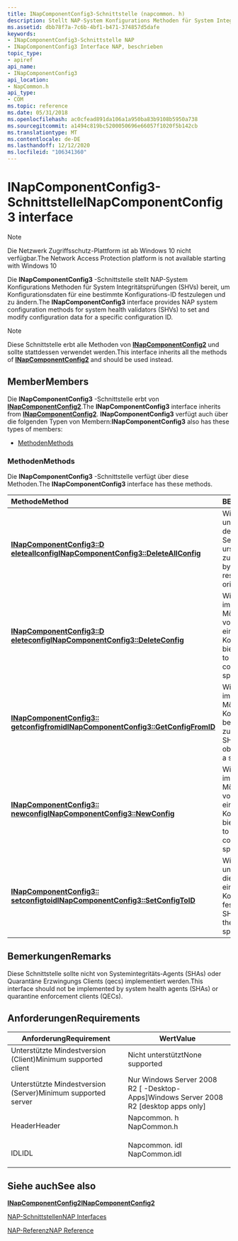 ```yaml
---
title: INapComponentConfig3-Schnittstelle (napcommon. h)
description: Stellt NAP-System Konfigurations Methoden für System Integritätsprüfungen (SHVs) bereit, um Konfigurationsdaten für eine bestimmte Konfigurations-ID festzulegen und zu ändern.
ms.assetid: dbb78f7a-7c6b-4bf1-b471-374857d5dafe
keywords:
- INapComponentConfig3-Schnittstelle NAP
- INapComponentConfig3 Interface NAP, beschrieben
topic_type:
- apiref
api_name:
- INapComponentConfig3
api_location:
- NapCommon.h
api_type:
- COM
ms.topic: reference
ms.date: 05/31/2018
ms.openlocfilehash: ac0cfead891da106a1a950ba83b9108b5950a738
ms.sourcegitcommit: a1494c819bc5200050696e66057f1020f5b142cb
ms.translationtype: MT
ms.contentlocale: de-DE
ms.lasthandoff: 12/12/2020
ms.locfileid: "106341360"
---
```

# <a name="inapcomponentconfig3-interface"></a><span data-ttu-id="6873a-105">INapComponentConfig3-Schnittstelle</span><span class="sxs-lookup"><span data-stu-id="6873a-105">INapComponentConfig3 interface</span></span>

> [!Note]  
> <span data-ttu-id="6873a-106">Die Netzwerk Zugriffsschutz-Plattform ist ab Windows 10 nicht verfügbar.</span><span class="sxs-lookup"><span data-stu-id="6873a-106">The Network Access Protection platform is not available starting with Windows 10</span></span>

 

<span data-ttu-id="6873a-107">Die **INapComponentConfig3** -Schnittstelle stellt NAP-System Konfigurations Methoden für System Integritätsprüfungen (SHVs) bereit, um Konfigurationsdaten für eine bestimmte Konfigurations-ID festzulegen und zu ändern.</span><span class="sxs-lookup"><span data-stu-id="6873a-107">The **INapComponentConfig3** interface provides NAP system configuration methods for system health validators (SHVs) to set and modify configuration data for a specific configuration ID.</span></span>

> [!Note]  
> <span data-ttu-id="6873a-108">Diese Schnittstelle erbt alle Methoden von [**INapComponentConfig2**](inapcomponentconfig2.md) und sollte stattdessen verwendet werden.</span><span class="sxs-lookup"><span data-stu-id="6873a-108">This interface inherits all the methods of [**INapComponentConfig2**](inapcomponentconfig2.md) and should be used instead.</span></span>

 

## <a name="members"></a><span data-ttu-id="6873a-109">Member</span><span class="sxs-lookup"><span data-stu-id="6873a-109">Members</span></span>

<span data-ttu-id="6873a-110">Die **INapComponentConfig3** -Schnittstelle erbt von [**INapComponentConfig2**](inapcomponentconfig2.md).</span><span class="sxs-lookup"><span data-stu-id="6873a-110">The **INapComponentConfig3** interface inherits from [**INapComponentConfig2**](inapcomponentconfig2.md).</span></span> <span data-ttu-id="6873a-111">**INapComponentConfig3** verfügt auch über die folgenden Typen von Membern:</span><span class="sxs-lookup"><span data-stu-id="6873a-111">**INapComponentConfig3** also has these types of members:</span></span>

-   [<span data-ttu-id="6873a-112">Methoden</span><span class="sxs-lookup"><span data-stu-id="6873a-112">Methods</span></span>](#methods)

### <a name="methods"></a><span data-ttu-id="6873a-113">Methoden</span><span class="sxs-lookup"><span data-stu-id="6873a-113">Methods</span></span>

<span data-ttu-id="6873a-114">Die **INapComponentConfig3** -Schnittstelle verfügt über diese Methoden.</span><span class="sxs-lookup"><span data-stu-id="6873a-114">The **INapComponentConfig3** interface has these methods.</span></span>



| <span data-ttu-id="6873a-115">Methode</span><span class="sxs-lookup"><span data-stu-id="6873a-115">Method</span></span>                                                                                | <span data-ttu-id="6873a-116">BESCHREIBUNG</span><span class="sxs-lookup"><span data-stu-id="6873a-116">Description</span></span>                                                                                                    |
|:--------------------------------------------------------------------------------------|:---------------------------------------------------------------------------------------------------------------|
| [<span data-ttu-id="6873a-117">**INapComponentConfig3::D eleteallconfig**</span><span class="sxs-lookup"><span data-stu-id="6873a-117">**INapComponentConfig3::DeleteAllConfig**</span></span>](inapcomponentconfig3-deleteallconfig.md) | <span data-ttu-id="6873a-118">Wird von SHVs implementiert und bietet eine Möglichkeit, den SHV-Speicher nach dem Setup in seinen ursprünglichen Zustand zurückzusetzen.</span><span class="sxs-lookup"><span data-stu-id="6873a-118">Implemented by SHVs to provide a way to reset the SHV store to its original state after setup.</span></span><br/>      |
| [<span data-ttu-id="6873a-119">**INapComponentConfig3::D eleteconfig**</span><span class="sxs-lookup"><span data-stu-id="6873a-119">**INapComponentConfig3::DeleteConfig**</span></span>](inapcomponentconfig3-deleteconfig.md)       | <span data-ttu-id="6873a-120">Wird von SHVs implementiert, um eine Möglichkeit zum Löschen von Konfigurationsdaten für eine bestimmte Konfigurations-ID zu bieten.</span><span class="sxs-lookup"><span data-stu-id="6873a-120">Implemented by SHVs to provide a way to delete configuration data for a specific configuration ID.</span></span><br/>  |
| [<span data-ttu-id="6873a-121">**INapComponentConfig3:: getconfigfromid**</span><span class="sxs-lookup"><span data-stu-id="6873a-121">**INapComponentConfig3::GetConfigFromID**</span></span>](inapcomponentconfig3-getconfigfromid.md) | <span data-ttu-id="6873a-122">Wird von SHVs implementiert, um eine Möglichkeit zum Abrufen von Konfigurationsdaten für eine bestimmte Konfigurations-ID zu bieten.</span><span class="sxs-lookup"><span data-stu-id="6873a-122">Implemented by SHVs to provide a way to obtain configuration data for a specific configuration ID.</span></span><br/>  |
| [<span data-ttu-id="6873a-123">**INapComponentConfig3:: newconfig**</span><span class="sxs-lookup"><span data-stu-id="6873a-123">**INapComponentConfig3::NewConfig**</span></span>](inapcomponentconfig3-newconfig.md)             | <span data-ttu-id="6873a-124">Wird von SHVs implementiert, um eine Möglichkeit zum Erstellen von Konfigurationsdaten für eine bestimmte Konfigurations-ID zu bieten.</span><span class="sxs-lookup"><span data-stu-id="6873a-124">Implemented by SHVs to provide a way to create configuration data for a specific configuration ID.</span></span><br/>  |
| [<span data-ttu-id="6873a-125">**INapComponentConfig3:: setconfigtoid**</span><span class="sxs-lookup"><span data-stu-id="6873a-125">**INapComponentConfig3::SetConfigToID**</span></span>](inapcomponentconfig3-setconfigtoid.md)     | <span data-ttu-id="6873a-126">Wird von SHVs implementiert und bietet eine Möglichkeit, die Konfigurationsdaten für eine bestimmte Konfigurations-ID festzulegen.</span><span class="sxs-lookup"><span data-stu-id="6873a-126">Implemented by SHVs to provide a way to set the configuration data for a specific configuration ID.</span></span><br/> |



 

## <a name="remarks"></a><span data-ttu-id="6873a-127">Bemerkungen</span><span class="sxs-lookup"><span data-stu-id="6873a-127">Remarks</span></span>

<span data-ttu-id="6873a-128">Diese Schnittstelle sollte nicht von Systemintegritäts-Agents (SHAs) oder Quarantäne Erzwingungs Clients (qecs) implementiert werden.</span><span class="sxs-lookup"><span data-stu-id="6873a-128">This interface should not be implemented by system health agents (SHAs) or quarantine enforcement clients (QECs).</span></span>

## <a name="requirements"></a><span data-ttu-id="6873a-129">Anforderungen</span><span class="sxs-lookup"><span data-stu-id="6873a-129">Requirements</span></span>



| <span data-ttu-id="6873a-130">Anforderung</span><span class="sxs-lookup"><span data-stu-id="6873a-130">Requirement</span></span> | <span data-ttu-id="6873a-131">Wert</span><span class="sxs-lookup"><span data-stu-id="6873a-131">Value</span></span> |
|-------------------------------------|------------------------------------------------------------------------------------------|
| <span data-ttu-id="6873a-132">Unterstützte Mindestversion (Client)</span><span class="sxs-lookup"><span data-stu-id="6873a-132">Minimum supported client</span></span><br/> | <span data-ttu-id="6873a-133">Nicht unterstützt</span><span class="sxs-lookup"><span data-stu-id="6873a-133">None supported</span></span><br/>                                                                |
| <span data-ttu-id="6873a-134">Unterstützte Mindestversion (Server)</span><span class="sxs-lookup"><span data-stu-id="6873a-134">Minimum supported server</span></span><br/> | <span data-ttu-id="6873a-135">Nur Windows Server 2008 R2 \[ -Desktop-Apps\]</span><span class="sxs-lookup"><span data-stu-id="6873a-135">Windows Server 2008 R2 \[desktop apps only\]</span></span><br/>                                  |
| <span data-ttu-id="6873a-136">Header</span><span class="sxs-lookup"><span data-stu-id="6873a-136">Header</span></span><br/>                   | <dl> <span data-ttu-id="6873a-137"><dt>Napcommon. h</dt></span><span class="sxs-lookup"><span data-stu-id="6873a-137"><dt>NapCommon.h</dt></span></span> </dl>   |
| <span data-ttu-id="6873a-138">IDL</span><span class="sxs-lookup"><span data-stu-id="6873a-138">IDL</span></span><br/>                      | <dl> <span data-ttu-id="6873a-139"><dt>Napcommon. idl</dt></span><span class="sxs-lookup"><span data-stu-id="6873a-139"><dt>NapCommon.idl</dt></span></span> </dl> |



## <a name="see-also"></a><span data-ttu-id="6873a-140">Siehe auch</span><span class="sxs-lookup"><span data-stu-id="6873a-140">See also</span></span>

<dl> <dt>

[<span data-ttu-id="6873a-141">**INapComponentConfig2**</span><span class="sxs-lookup"><span data-stu-id="6873a-141">**INapComponentConfig2**</span></span>](inapcomponentconfig2.md)
</dt> <dt>

[<span data-ttu-id="6873a-142">NAP-Schnittstellen</span><span class="sxs-lookup"><span data-stu-id="6873a-142">NAP Interfaces</span></span>](nap-interfaces.md)
</dt> <dt>

[<span data-ttu-id="6873a-143">NAP-Referenz</span><span class="sxs-lookup"><span data-stu-id="6873a-143">NAP Reference</span></span>](nap-reference.md)
</dt> </dl>

 

 





